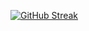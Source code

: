 [![GitHub Streak](https://streak-stats.demolab.com?user=MohsinGhani&theme=dark)](https://git.io/streak-stats)
